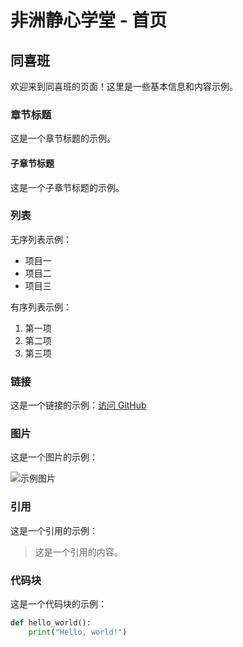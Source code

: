 # 非洲静心学堂 - 首页

## 同喜班

欢迎来到同喜班的页面！这里是一些基本信息和内容示例。

### 章节标题

这是一个章节标题的示例。

#### 子章节标题

这是一个子章节标题的示例。

### 列表

无序列表示例：

- 项目一
- 项目二
- 项目三

有序列表示例：

1. 第一项
2. 第二项
3. 第三项

### 链接

这是一个链接的示例：[访问 GitHub](https://github.com)

### 图片

这是一个图片的示例：

![示例图片](https://via.placeholder.com/150)

### 引用

这是一个引用的示例：

> 这是一个引用的内容。

### 代码块

这是一个代码块的示例：

```python
def hello_world():
    print("Hello, world!")
```
